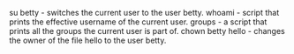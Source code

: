 su betty - switches the current user to the user betty.
whoami - script that prints the effective username of the current user.
groups - a script that prints all the groups the current user is part of.
chown betty hello - changes the owner of the file hello to the user betty.
